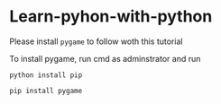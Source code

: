 # Learn-pyhon-with-python

Please install ```pygame``` to follow woth this tutorial

To install pygame, run cmd as adminstrator and run

```python install pip```

```pip install pygame```
